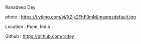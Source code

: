 Ranadeep Dey

photo : https://i.ytimg.com/vi/XZjk2FhF0mM/maxresdefault.jpg

Location : Pune, India

Github : https://github.com/rsdey
